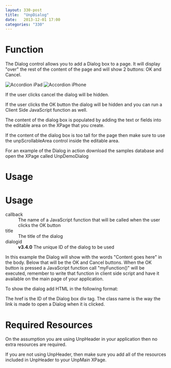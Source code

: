 ```yaml
---
layout: 330-post
title:  "UnpDialog"
date:   2013-12-01 17:00
categories: "330"
---
```


# Function
The Dialog control allows you to add a Dialog box to a page. It will display "over" the rest of the content of the page and will show 2 buttons: OK and Cancel.

![Accordion iPad](http://teamstudio.s3.amazonaws.com/images/dialog-ipad.png)
![Accordion iPhone](http://teamstudio.s3.amazonaws.com/images/dialog-iphone.png)

If the user clicks cancel the dialog will be hidden.

If the user clicks the OK button the dialog will be hidden and you can run a Client Side JavaScript function as well.

The content of the dialog box is populated by adding the text or fields into the editable area on the XPage that you create. 

If the content of the dialog box is too tall for the page then make sure to use the unpScrollableArea control inside the editable area.

For an example of the Dialog in action download the samples database and open the XPage called UnpDemoDialog

# Usage

# Usage

<dl class="dl-horizontal">
	<dt>callback</dt><dd>The name of a JavaScript function that will be called when the user clicks the OK button</dd>
	<dt>title</dt><dd>The title of the dialog</dd>
	<dt>dialogid</dt><dd><strong>v3.4.0</strong> The unique ID of the dialog to be used</dd>
</dl>

<script src="https://gist.github.com/whitemx/7527814.js"></script>

In this example the Dialog will show with the words "Content goes here" in the body. Below that will be the OK and Cancel buttons. When the OK button is pressed a JavaScript function call "myFunction()" will be executed, remember to write that function in client side script and have it available on the main page of your application.

To show the dialog add HTML in the following format:

<script src="https://gist.github.com/whitemx/7527820.js"></script>

The href is the ID of the Dialog box div tag. The class name is the way the link is made to open a Dialog when it is clicked.

# Required Resources
On the assumption you are using UnpHeader in your application then no extra resources are required.

If you are not using UnpHeader, then make sure you add all of the resources included in UnpHeader to your UnpMain XPage.